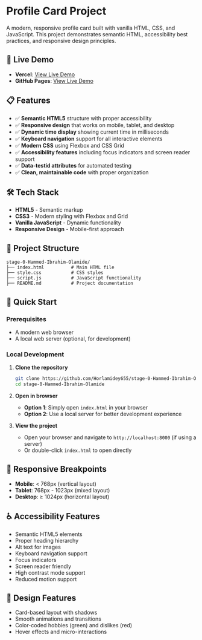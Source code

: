 # Profile Card Project

A modern, responsive profile card built with vanilla HTML, CSS, and JavaScript. This project demonstrates semantic HTML, accessibility best practices, and responsive design principles.

## 🚀 Live Demo

- **Vercel**: [View Live Demo](https://your-netlify-url.netlify.app)
- **GitHub Pages**: [View Live Demo](https://your-username.github.io/stage-0-Hammed-Ibrahim-Olamide)

## 📋 Features

- ✅ **Semantic HTML5** structure with proper accessibility
- ✅ **Responsive design** that works on mobile, tablet, and desktop
- ✅ **Dynamic time display** showing current time in milliseconds
- ✅ **Keyboard navigation** support for all interactive elements
- ✅ **Modern CSS** using Flexbox and CSS Grid
- ✅ **Accessibility features** including focus indicators and screen reader support
- ✅ **Data-testid attributes** for automated testing
- ✅ **Clean, maintainable code** with proper organization

## 🛠️ Tech Stack

- **HTML5** - Semantic markup
- **CSS3** - Modern styling with Flexbox and Grid
- **Vanilla JavaScript** - Dynamic functionality
- **Responsive Design** - Mobile-first approach

## 📁 Project Structure

```
stage-0-Hammed-Ibrahim-Olamide/
├── index.html          # Main HTML file
├── style.css           # CSS styles
├── script.js           # JavaScript functionality
├── README.md           # Project documentation

```

## 🚀 Quick Start

### Prerequisites

- A modern web browser
- A local web server (optional, for development)

### Local Development

1. **Clone the repository**

   ```bash
   git clone https://github.com/Horlamidey655/stage-0-Hammed-Ibrahim-Olamide.git
   cd stage-0-Hammed-Ibrahim-Olamide
   ```

2. **Open in browser**

   - **Option 1**: Simply open `index.html` in your browser
   - **Option 2**: Use a local server for better development experience

3. **View the project**
   - Open your browser and navigate to `http://localhost:8000` (if using a server)
   - Or double-click `index.html` to open directly

## 📱 Responsive Breakpoints

- **Mobile**: < 768px (vertical layout)
- **Tablet**: 768px - 1023px (mixed layout)
- **Desktop**: ≥ 1024px (horizontal layout)

## ♿ Accessibility Features

- Semantic HTML5 elements
- Proper heading hierarchy
- Alt text for images
- Keyboard navigation support
- Focus indicators
- Screen reader friendly
- High contrast mode support
- Reduced motion support

## 🎨 Design Features

- Card-based layout with shadows
- Smooth animations and transitions
- Color-coded hobbies (green) and dislikes (red)
- Hover effects and micro-interactions
